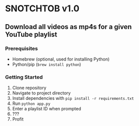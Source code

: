 # SNOTCHTOB v1.0
## Download all videos as mp4s for a given YouTube playlist

### Prerequisites
* Homebrew (optional, used for installing Python)
* Python/pip (`brew install python`)

### Getting Started
1. Clone repository
2. Navigate to project directory
3. Install dependencies with `pip install -r requirements.txt`
4. Run `python app.py`
5. Enter a playlist ID when prompted
6. ???
7. Profit